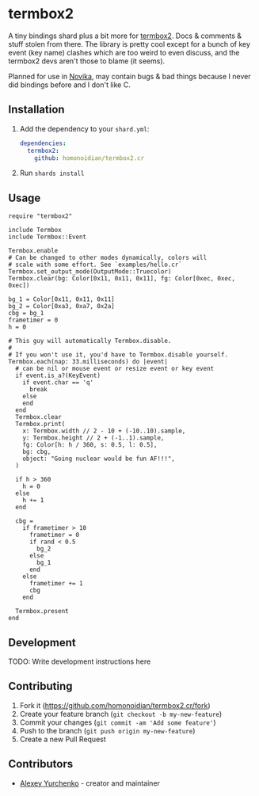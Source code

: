 # termbox2

A tiny bindings shard plus a bit more for [termbox2](https://github.com/termbox/termbox2).
Docs & comments & stuff stolen from there. The library is pretty cool except for a bunch
of key event (key name) clashes which are too weird to even discuss, and the termbox2 devs
aren't those to blame (it seems).

Planned for use in [Novika](https://github.com/homonoidian/novika), may contain
bugs & bad things because I never did bindings before and I don't like C.

## Installation

1. Add the dependency to your `shard.yml`:

   ```yaml
   dependencies:
     termbox2:
       github: homonoidian/termbox2.cr
   ```

2. Run `shards install`

## Usage

```crystal
require "termbox2"

include Termbox
include Termbox::Event

Termbox.enable
# Can be changed to other modes dynamically, colors will
# scale with some effort. See `examples/hello.cr`
Termbox.set_output_mode(OutputMode::Truecolor)
Termbox.clear(bg: Color[0x11, 0x11, 0x11], fg: Color[0xec, 0xec, 0xec])

bg_1 = Color[0x11, 0x11, 0x11]
bg_2 = Color[0xa3, 0xa7, 0x2a]
cbg = bg_1
frametimer = 0
h = 0

# This guy will automatically Termbox.disable.
#
# If you won't use it, you'd have to Termbox.disable yourself.
Termbox.each(nap: 33.milliseconds) do |event|
  # can be nil or mouse event or resize event or key event
  if event.is_a?(KeyEvent)
    if event.char == 'q'
      break
    else
    end
  end
  Termbox.clear
  Termbox.print(
    x: Termbox.width // 2 - 10 + (-10..10).sample,
    y: Termbox.height // 2 + (-1..1).sample,
    fg: Color[h: h / 360, s: 0.5, l: 0.5],
    bg: cbg,
    object: "Going nuclear would be fun AF!!!",
  )

  if h > 360
    h = 0
  else
    h += 1
  end

  cbg =
    if frametimer > 10
      frametimer = 0
      if rand < 0.5
        bg_2
      else
        bg_1
      end
    else
      frametimer += 1
      cbg
    end

  Termbox.present
end
```

## Development

TODO: Write development instructions here

## Contributing

1. Fork it (<https://github.com/homonoidian/termbox2.cr/fork>)
2. Create your feature branch (`git checkout -b my-new-feature`)
3. Commit your changes (`git commit -am 'Add some feature'`)
4. Push to the branch (`git push origin my-new-feature`)
5. Create a new Pull Request

## Contributors

- [Alexey Yurchenko](https://github.com/homonoidian) - creator and maintainer
